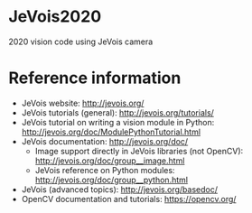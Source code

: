 # JeVois2020
2020 vision code using JeVois camera

# Reference information
* JeVois website:  http://jevois.org/
* JeVois tutorials (general):  http://jevois.org/tutorials/
* JeVois tutorial on writing a vision module in Python: http://jevois.org/doc/ModulePythonTutorial.html
* JeVois documentation:  http://jevois.org/doc/
  * Image support directly in JeVois libraries (not OpenCV):  http://jevois.org/doc/group__image.html
  * JeVois reference on Python modules:  http://jevois.org/doc/group__python.html
* JeVois  (advanced topics):  http://jevois.org/basedoc/
* OpenCV documentation and tutorials: https://opencv.org/ 
